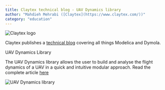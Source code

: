 ```yaml
---
title: Claytex technical blog - UAV Dynamics library
author: "Mahdieh Mehrabi ([Claytex](https://www.claytex.com/))"
category: "education"
---
```


![Claytex logo](https://www.claytex.com/wp-content/uploads/2016/04/claytex-logo.png "Claytex logo")

Claytex publishes a [technical blog]( https://www.claytex.com/blog/) covering all things Modelica and Dymola.  

UAV Dynamics Library

The UAV Dynamics library allows the user to build and analyse the flight dynamics of a UAV in a quick and intuitive modular approach. Read the complete article [here](https://www.claytex.com/tech-blog/uav-dynamics-library/)

![UAV Dynamics library]( https://www.claytex.com/wp-content/uploads/2020/07/Simulation.png "UAV Dynamics library")
